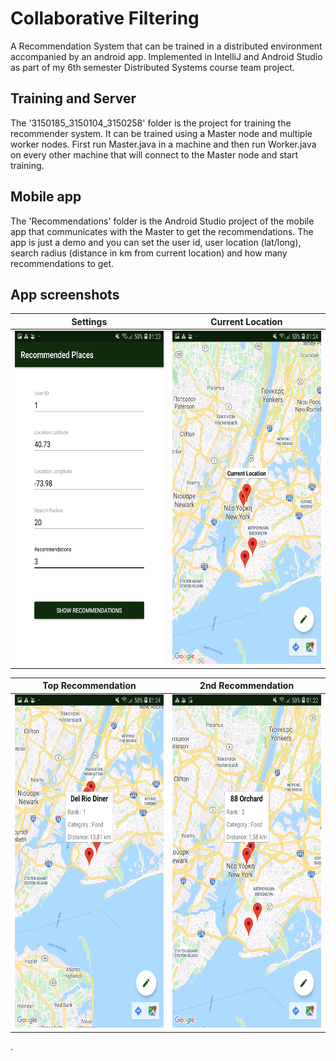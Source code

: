 # Collaborative Filtering
A Recommendation System that can be trained in a distributed environment accompanied by an android app. 
Implemented in IntelliJ and Android Studio as part of my 6th semester Distributed Systems course team project.

## Training and Server
The '3150185_3150104_3150258' folder is the project for training the recommender system. It can be trained using a Master node and multiple worker nodes. 
First run Master.java in a machine and then run Worker.java on every other machine that will connect to the Master node and start training.

## Mobile app
The 'Recommendations' folder is the Android Studio project of the mobile app that communicates with the Master to get the recommendations. 
The app is just a demo and you can set the user id, user location (lat/long), search radius (distance in km from current location) and how many recommendations to get.

## App screenshots
Settings            |  Current Location
:-------------------------:|:-------------------------:
<img src="./settings.jpg"  width="300" height="533"> | <img src="/point1.jpg"  width="300" height="533"/>

Top Recommendation         | 2nd Recommendation
:-------------------------:|:-------------------------:
<img src="/point3.jpg"  width="300" height="533"/>  |  <img src="/point2.jpg"  width="300" height="533"/> 
.
